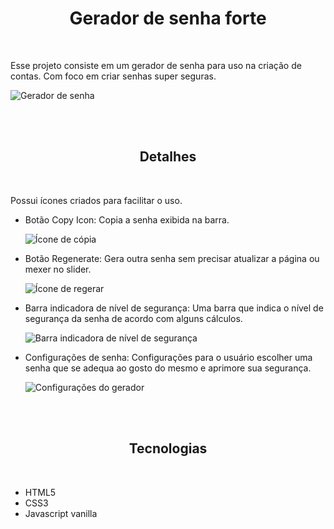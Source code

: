 <h1 align="center">Gerador de senha forte</h1>

<br>

<p>
    Esse projeto consiste em um gerador de senha para uso na criação de contas. Com foco em criar senhas super seguras.
</p>

<img src="https://github.com/Thyago-ES/password-generator/assets/143831711/002cba20-74e3-45fb-93f3-b526612a4e46" alt="Gerador de senha">

<br><br>

<h2 align="center">Detalhes</h2>

<br>

<p>
    Possui ícones criados para facilitar o uso.
    <ul>
        <li>
            <p>Botão Copy Icon: Copia a senha exibida na barra.</p>
            <img src="https://github.com/Thyago-ES/password-generator/assets/143831711/f35551d7-3a76-4401-bc1e-1d9d1a6863d9" alt="Ícone de cópia">
        </li>
        <li>
            <p>Botão Regenerate: Gera outra senha sem precisar atualizar a página ou mexer no slider.</p>
            <img src="https://github.com/Thyago-ES/password-generator/assets/143831711/7fbb56d2-8410-437a-ad21-6fef0a2e5705" alt="Ícone de regerar">
        </li>
        <li>
            <p>Barra indicadora de nível de segurança: Uma barra que indica o nível de segurança da senha de acordo com alguns cálculos.</p>
            <img src="https://github.com/Thyago-ES/password-generator/assets/143831711/877a661c-1575-4068-b0cb-80deb5b3724f" alt="Barra indicadora de nível de segurança">
        </li>
        <li>
            <p>Configurações de senha: Configurações para o usuário escolher uma senha que se adequa ao gosto do mesmo e aprimore sua segurança.</p>
            <img src="https://github.com/Thyago-ES/password-generator/assets/143831711/5c2c024a-7b52-4cc5-96d0-d0b0a9e2cae9" alt="Configurações do gerador">
        </li>
    </ul> 
</p>

<br>
<br>

<h2 align="center">Tecnologias</h2>

<br>

<ul>
    <li>HTML5</li>
    <li>CSS3</li>
    <li>Javascript vanilla</li>
</ul>
